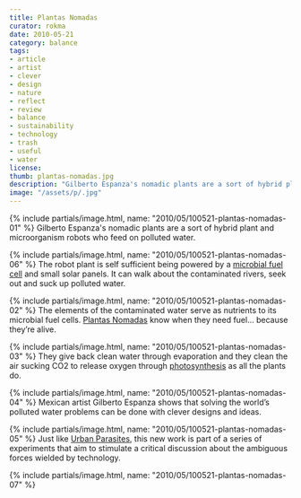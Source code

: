 ```yaml
---
title: Plantas Nomadas
curator: rokma
date: 2010-05-21
category: balance
tags:
- article
- artist
- clever
- design
- nature
- reflect
- review
- balance
- sustainability
- technology
- trash
- useful
- water
license:
thumb: plantas-nomadas.jpg
description: "Gilberto Espanza's nomadic plants are a sort of hybrid plant and microorganism robots who feed on polluted water. The robot plant is self sufficient being powered by a microbial fuel cell and small solar panels. It can walk about the contaminated rivers, seek out and suck up polluted water."
image: "/assets/p/.jpg"
---
```


{% include partials/image.html, name: "2010/05/100521-plantas-nomadas-01" %}
Gilberto Espanza's nomadic plants are a sort of hybrid plant and microorganism robots who feed on polluted water.

{% include partials/image.html, name: "2010/05/100521-plantas-nomadas-06" %}
The robot plant is self sufficient being powered by a <a href="http://en.wikipedia.org/wiki/Microbial_fuel_cell"   rel="noopener">microbial fuel cell</a> and small solar panels. It can walk about the contaminated rivers, seek out and suck up polluted water.

{% include partials/image.html, name: "2010/05/100521-plantas-nomadas-02" %}
The elements of the contaminated water serve as nutrients to its microbial fuel cells. <a   href="http://www.plantasnomadas.com/">Plantas Nomadas</a> know when they need fuel&hellip; because they&rsquo;re alive.

{% include partials/image.html, name: "2010/05/100521-plantas-nomadas-03" %}
They give back clean water through evaporation and they clean the air sucking CO2 to release oxygen through <a   href="http://en.wikipedia.org/wiki/Photosynthesis">photosynthesis</a> as all the plants do.

{% include partials/image.html, name: "2010/05/100521-plantas-nomadas-04" %}
Mexican artist Gilberto Espanza shows that solving the world&rsquo;s polluted water problems can be done with clever designs and ideas.

{% include partials/image.html, name: "2010/05/100521-plantas-nomadas-05" %}
Just like <a   href="http://parasitosurbanos.com">Urban Parasites</a>, this new work is part of a series of experiments that aim to stimulate a critical discussion about the ambiguous forces wielded by technology.

{% include partials/image.html, name: "2010/05/100521-plantas-nomadas-07" %}
